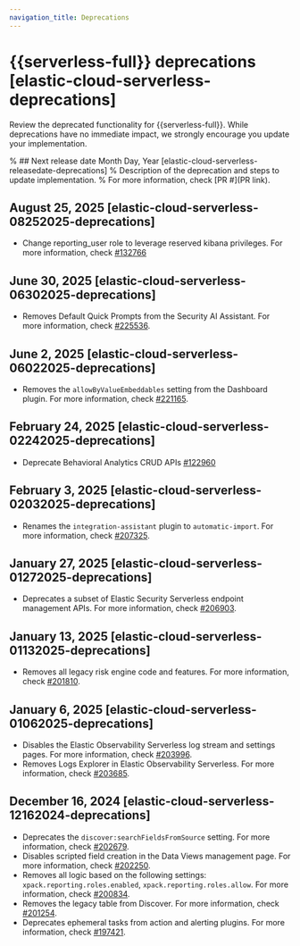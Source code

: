 ```yaml
---
navigation_title: Deprecations
---
```


# {{serverless-full}} deprecations [elastic-cloud-serverless-deprecations]
Review the deprecated functionality for {{serverless-full}}. While deprecations have no immediate impact, we strongly encourage you update your implementation.

% ## Next release date Month Day, Year [elastic-cloud-serverless-releasedate-deprecations]
% Description of the deprecation and steps to update implementation.
% For more information, check [PR #](PR link).

## August 25, 2025 [elastic-cloud-serverless-08252025-deprecations]
* Change reporting_user role to leverage reserved kibana privileges. For more information, check [#132766](https://github.com/elastic/elasticsearch/pull/132766)

## June 30, 2025 [elastic-cloud-serverless-06302025-deprecations]
* Removes Default Quick Prompts from the Security AI Assistant. For more information, check [#225536]({{kib-pull}}225536).

## June 2, 2025 [elastic-cloud-serverless-06022025-deprecations]
* Removes the `allowByValueEmbeddables` setting from the Dashboard plugin. For more information, check [#221165]({{kib-pull}}221165). 

## February 24, 2025 [elastic-cloud-serverless-02242025-deprecations]
* Deprecate Behavioral Analytics CRUD APIs [#122960](https://github.com/elastic/elasticsearch/pull/122960)

## February 3, 2025 [elastic-cloud-serverless-02032025-deprecations]
* Renames the `integration-assistant` plugin to `automatic-import`. For more information, check [#207325]({{kib-pull}}207325).

## January 27, 2025 [elastic-cloud-serverless-01272025-deprecations]
* Deprecates a subset of Elastic Security Serverless endpoint management APIs. For more information, check [#206903]({{kib-pull}}206903).

## January 13, 2025 [elastic-cloud-serverless-01132025-deprecations]
* Removes all legacy risk engine code and features. For more information, check [#201810]({{kib-pull}}201810).

## January 6, 2025 [elastic-cloud-serverless-01062025-deprecations]
* Disables the Elastic Observability Serverless log stream and settings pages. For more information, check [#203996]({{kib-pull}}203996). 
* Removes Logs Explorer in Elastic Observability Serverless. For more information, check [#203685]({{kib-pull}}203685).

## December 16, 2024 [elastic-cloud-serverless-12162024-deprecations]
* Deprecates the `discover:searchFieldsFromSource` setting. For more information, check [#202679]({{kib-pull}}202679).
* Disables scripted field creation in the Data Views management page. For more information, check [#202250]({{kib-pull}}202250). 
* Removes all logic based on the following settings: `xpack.reporting.roles.enabled`, `xpack.reporting.roles.allow`. For more information, check  [#200834]({{kib-pull}}200834). 
* Removes the legacy table from Discover. For more information, check [#201254]({{kib-pull}}201254).
* Deprecates ephemeral tasks from action and alerting plugins. For more information, check [#197421]({{kib-pull}}197421).
